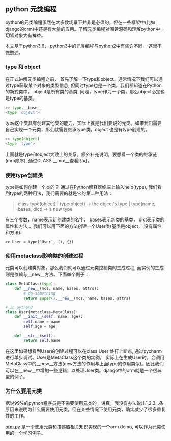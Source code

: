 ## python 元类编程

python的元类编程虽然在大多数场景下并非是必须的，但在一些框架中(比如django的orm)中还是有大量的应用。了解元类编程对阅读源码和理解python中一切皆对象大有裨益。

本文基于python3.6， python3中的元类编程与python2中有些许不同， 这里不做赘述。



### type 和 object

在正式讲解元类编程之前， 首先了解一下type和object。通常情况下我们可以通过type获取某个对象的类型信息, 但同时type也是一个类。我们都知道在Python的新式类中， object是所有类的基类, 同理，type作为一个类，那么object必定也是type的基类。

```python
>> type.__base__
<type 'object'>
```

type这个类具有创建其他类的能力，实际上就是我们要说的元类。如果我们需要自己实现一个元类，那么就需要继承type类。object 也是有type创建的。

```python
>> type(object)
<type 'type'>
```

上面就是type和object大致上的关系。额外补充说明，要想看一个类的继承链(mro顺序), 通过CLASS.\_\_mro\_\_查看即可。



### 使用type创建类

type是如何创建一个类的？ 通过在Python解释器终端上输入help(type), 我们看到type的两种用法，我们需要的就是它的第二种用法：

> class type(object)
>  |  type(object) -> the object's type
>  |  type(name, bases, dict) -> a new type

有三个参数，name表示新创建类的名字， bases表示新类的基类， dict表示类的属性和方法,。我们可以用下面的方法创建一个User类(基类是object， 没有属性和方法):

```
>> User = type('User', (), {})
```

### 使用metaclass影响类的创建过程

元类可以创建类对象，那么我们就可以通过元类控制类的生成过程, 而实例的生成则是依赖与\_\_new\_\_方法。下面举个例子：

```python
class MetaClass(type):
	def __new__(mcs, name, bases, attrs):
        # do-something
        return super().__new__(mcs, name, bases, attrs)

# in python3
class User(metaclass=MetaClass):
    def __init__(self, name, age):
        self.name = name
        self.age = age
        
    def __str__(self):
        return self.name
```

在这里如果想看到User的创建过程可以在class User 处打上断点, 通过pycharm进行单步调试。User是MetaClass这个类的实例， 实际上在生成User时，会调用MetaClass中的\_\_new\_\_方法(new方法的作用与上面type的作用类似)。因此我们可以在\_\_new\_\_中增加一些逻辑，以处理User类。django中的orm就是一个很典型的例子。



### 为什么要用元类

据说99%的python程序员是不需要使用元类的。讲真，我没有办法说出1,2,3...条原因来说明为什么需要使用元类。但在某些情况下使用元类，确实减少了很多重复性的工作。

[orm.py](https://gist.github.com/fpagyu/cd42d8a7615232cf0c3f6b24260c302d) 是一个使用元类和描述器相关知识实现的一个orm demo,  可以作为元类使用的一个学习例子。

